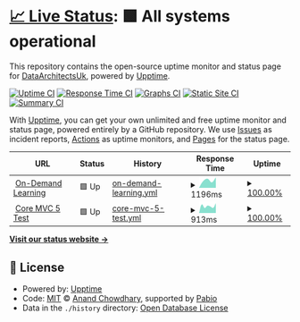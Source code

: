 # [📈 Live Status](https://DataArchitectsUk.github.io/upptime): <!--live status--> **🟩 All systems operational**

This repository contains the open-source uptime monitor and status page for [DataArchitectsUk](https://DataArchitectsUk.github.io/upptime), powered by [Upptime](https://github.com/upptime/upptime).

[![Uptime CI](https://github.com/DataArchitectsUk/upptime/workflows/Uptime%20CI/badge.svg)](https://github.com/DataArchitectsUk/upptime/actions?query=workflow%3A%22Uptime+CI%22)
[![Response Time CI](https://github.com/DataArchitectsUk/upptime/workflows/Response%20Time%20CI/badge.svg)](https://github.com/DataArchitectsUk/upptime/actions?query=workflow%3A%22Response+Time+CI%22)
[![Graphs CI](https://github.com/DataArchitectsUk/upptime/workflows/Graphs%20CI/badge.svg)](https://github.com/DataArchitectsUk/upptime/actions?query=workflow%3A%22Graphs+CI%22)
[![Static Site CI](https://github.com/DataArchitectsUk/upptime/workflows/Static%20Site%20CI/badge.svg)](https://github.com/DataArchitectsUk/upptime/actions?query=workflow%3A%22Static+Site+CI%22)
[![Summary CI](https://github.com/DataArchitectsUk/upptime/workflows/Summary%20CI/badge.svg)](https://github.com/DataArchitectsUk/upptime/actions?query=workflow%3A%22Summary+CI%22)

With [Upptime](https://upptime.js.org), you can get your own unlimited and free uptime monitor and status page, powered entirely by a GitHub repository. We use [Issues](https://github.com/DataArchitectsUk/upptime/issues) as incident reports, [Actions](https://github.com/DataArchitectsUk/upptime/actions) as uptime monitors, and [Pages](https://DataArchitectsUk.github.io/upptime) for the status page.

<!--start: status pages-->
<!-- This summary is generated by Upptime (https://github.com/upptime/upptime) -->
<!-- Do not edit this manually, your changes will be overwritten -->
<!-- prettier-ignore -->
| URL | Status | History | Response Time | Uptime |
| --- | ------ | ------- | ------------- | ------ |
| <img alt="" src="https://icons.duckduckgo.com/ip3/on.abdn.ac.uk.ico" height="13"> [On-Demand Learning](https://on.abdn.ac.uk/) | 🟩 Up | [on-demand-learning.yml](https://github.com/DataArchitectsUk/upptime/commits/HEAD/history/on-demand-learning.yml) | <details><summary><img alt="Response time graph" src="./graphs/on-demand-learning/response-time-week.png" height="20"> 1196ms</summary><br><a href="https://DataArchitectsUk.github.io/upptime/history/on-demand-learning"><img alt="Response time 1196" src="https://img.shields.io/endpoint?url=https%3A%2F%2Fraw.githubusercontent.com%2FDataArchitectsUk%2Fupptime%2FHEAD%2Fapi%2Fon-demand-learning%2Fresponse-time.json"></a><br><a href="https://DataArchitectsUk.github.io/upptime/history/on-demand-learning"><img alt="24-hour response time 1196" src="https://img.shields.io/endpoint?url=https%3A%2F%2Fraw.githubusercontent.com%2FDataArchitectsUk%2Fupptime%2FHEAD%2Fapi%2Fon-demand-learning%2Fresponse-time-day.json"></a><br><a href="https://DataArchitectsUk.github.io/upptime/history/on-demand-learning"><img alt="7-day response time 1196" src="https://img.shields.io/endpoint?url=https%3A%2F%2Fraw.githubusercontent.com%2FDataArchitectsUk%2Fupptime%2FHEAD%2Fapi%2Fon-demand-learning%2Fresponse-time-week.json"></a><br><a href="https://DataArchitectsUk.github.io/upptime/history/on-demand-learning"><img alt="30-day response time 1196" src="https://img.shields.io/endpoint?url=https%3A%2F%2Fraw.githubusercontent.com%2FDataArchitectsUk%2Fupptime%2FHEAD%2Fapi%2Fon-demand-learning%2Fresponse-time-month.json"></a><br><a href="https://DataArchitectsUk.github.io/upptime/history/on-demand-learning"><img alt="1-year response time 1196" src="https://img.shields.io/endpoint?url=https%3A%2F%2Fraw.githubusercontent.com%2FDataArchitectsUk%2Fupptime%2FHEAD%2Fapi%2Fon-demand-learning%2Fresponse-time-year.json"></a></details> | <details><summary><a href="https://DataArchitectsUk.github.io/upptime/history/on-demand-learning">100.00%</a></summary><a href="https://DataArchitectsUk.github.io/upptime/history/on-demand-learning"><img alt="All-time uptime 100.00%" src="https://img.shields.io/endpoint?url=https%3A%2F%2Fraw.githubusercontent.com%2FDataArchitectsUk%2Fupptime%2FHEAD%2Fapi%2Fon-demand-learning%2Fuptime.json"></a><br><a href="https://DataArchitectsUk.github.io/upptime/history/on-demand-learning"><img alt="24-hour uptime 100.00%" src="https://img.shields.io/endpoint?url=https%3A%2F%2Fraw.githubusercontent.com%2FDataArchitectsUk%2Fupptime%2FHEAD%2Fapi%2Fon-demand-learning%2Fuptime-day.json"></a><br><a href="https://DataArchitectsUk.github.io/upptime/history/on-demand-learning"><img alt="7-day uptime 100.00%" src="https://img.shields.io/endpoint?url=https%3A%2F%2Fraw.githubusercontent.com%2FDataArchitectsUk%2Fupptime%2FHEAD%2Fapi%2Fon-demand-learning%2Fuptime-week.json"></a><br><a href="https://DataArchitectsUk.github.io/upptime/history/on-demand-learning"><img alt="30-day uptime 100.00%" src="https://img.shields.io/endpoint?url=https%3A%2F%2Fraw.githubusercontent.com%2FDataArchitectsUk%2Fupptime%2FHEAD%2Fapi%2Fon-demand-learning%2Fuptime-month.json"></a><br><a href="https://DataArchitectsUk.github.io/upptime/history/on-demand-learning"><img alt="1-year uptime 100.00%" src="https://img.shields.io/endpoint?url=https%3A%2F%2Fraw.githubusercontent.com%2FDataArchitectsUk%2Fupptime%2FHEAD%2Fapi%2Fon-demand-learning%2Fuptime-year.json"></a></details>
| <img alt="" src="https://icons.duckduckgo.com/ip3/coremvc5test.dataarchitects.co.uk.ico" height="13"> [Core MVC 5 Test](https://coremvc5test.dataarchitects.co.uk/) | 🟩 Up | [core-mvc-5-test.yml](https://github.com/DataArchitectsUk/upptime/commits/HEAD/history/core-mvc-5-test.yml) | <details><summary><img alt="Response time graph" src="./graphs/core-mvc-5-test/response-time-week.png" height="20"> 913ms</summary><br><a href="https://DataArchitectsUk.github.io/upptime/history/core-mvc-5-test"><img alt="Response time 913" src="https://img.shields.io/endpoint?url=https%3A%2F%2Fraw.githubusercontent.com%2FDataArchitectsUk%2Fupptime%2FHEAD%2Fapi%2Fcore-mvc-5-test%2Fresponse-time.json"></a><br><a href="https://DataArchitectsUk.github.io/upptime/history/core-mvc-5-test"><img alt="24-hour response time 913" src="https://img.shields.io/endpoint?url=https%3A%2F%2Fraw.githubusercontent.com%2FDataArchitectsUk%2Fupptime%2FHEAD%2Fapi%2Fcore-mvc-5-test%2Fresponse-time-day.json"></a><br><a href="https://DataArchitectsUk.github.io/upptime/history/core-mvc-5-test"><img alt="7-day response time 913" src="https://img.shields.io/endpoint?url=https%3A%2F%2Fraw.githubusercontent.com%2FDataArchitectsUk%2Fupptime%2FHEAD%2Fapi%2Fcore-mvc-5-test%2Fresponse-time-week.json"></a><br><a href="https://DataArchitectsUk.github.io/upptime/history/core-mvc-5-test"><img alt="30-day response time 913" src="https://img.shields.io/endpoint?url=https%3A%2F%2Fraw.githubusercontent.com%2FDataArchitectsUk%2Fupptime%2FHEAD%2Fapi%2Fcore-mvc-5-test%2Fresponse-time-month.json"></a><br><a href="https://DataArchitectsUk.github.io/upptime/history/core-mvc-5-test"><img alt="1-year response time 913" src="https://img.shields.io/endpoint?url=https%3A%2F%2Fraw.githubusercontent.com%2FDataArchitectsUk%2Fupptime%2FHEAD%2Fapi%2Fcore-mvc-5-test%2Fresponse-time-year.json"></a></details> | <details><summary><a href="https://DataArchitectsUk.github.io/upptime/history/core-mvc-5-test">100.00%</a></summary><a href="https://DataArchitectsUk.github.io/upptime/history/core-mvc-5-test"><img alt="All-time uptime 100.00%" src="https://img.shields.io/endpoint?url=https%3A%2F%2Fraw.githubusercontent.com%2FDataArchitectsUk%2Fupptime%2FHEAD%2Fapi%2Fcore-mvc-5-test%2Fuptime.json"></a><br><a href="https://DataArchitectsUk.github.io/upptime/history/core-mvc-5-test"><img alt="24-hour uptime 100.00%" src="https://img.shields.io/endpoint?url=https%3A%2F%2Fraw.githubusercontent.com%2FDataArchitectsUk%2Fupptime%2FHEAD%2Fapi%2Fcore-mvc-5-test%2Fuptime-day.json"></a><br><a href="https://DataArchitectsUk.github.io/upptime/history/core-mvc-5-test"><img alt="7-day uptime 100.00%" src="https://img.shields.io/endpoint?url=https%3A%2F%2Fraw.githubusercontent.com%2FDataArchitectsUk%2Fupptime%2FHEAD%2Fapi%2Fcore-mvc-5-test%2Fuptime-week.json"></a><br><a href="https://DataArchitectsUk.github.io/upptime/history/core-mvc-5-test"><img alt="30-day uptime 100.00%" src="https://img.shields.io/endpoint?url=https%3A%2F%2Fraw.githubusercontent.com%2FDataArchitectsUk%2Fupptime%2FHEAD%2Fapi%2Fcore-mvc-5-test%2Fuptime-month.json"></a><br><a href="https://DataArchitectsUk.github.io/upptime/history/core-mvc-5-test"><img alt="1-year uptime 100.00%" src="https://img.shields.io/endpoint?url=https%3A%2F%2Fraw.githubusercontent.com%2FDataArchitectsUk%2Fupptime%2FHEAD%2Fapi%2Fcore-mvc-5-test%2Fuptime-year.json"></a></details>

<!--end: status pages-->

[**Visit our status website →**](https://DataArchitectsUk.github.io/upptime)

## 📄 License

- Powered by: [Upptime](https://github.com/upptime/upptime)
- Code: [MIT](./LICENSE) © [Anand Chowdhary](https://anandchowdhary.com), supported by [Pabio](https://pabio.com)
- Data in the `./history` directory: [Open Database License](https://opendatacommons.org/licenses/odbl/1-0/)
